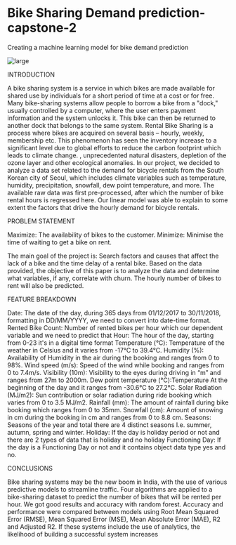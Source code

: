 # Bike Sharing Demand prediction-capstone-2

Creating a machine learning model for bike demand prediction

![large](https://user-images.githubusercontent.com/63629019/179600364-0dac602c-f570-4411-b567-dca16bb19d77.jpg)

INTRODUCTION

A bike sharing system is a service in which bikes are made available for shared use by individuals for a short period of time at a cost or for free. Many bike-sharing systems allow people to borrow a bike from a "dock," usually controlled by a computer, where the user enters payment information and the system unlocks it. This bike can then be returned to another dock that belongs to the same system. Rental Bike Sharing is a process where bikes are acquired on several basis – hourly, weekly, membership etc. This phenomenon has seen the inventory increase to a significant level due to global efforts to reduce the carbon footprint which leads to climate change. , unprecedented natural disasters, depletion of the ozone layer and other ecological anomalies. In our project, we decided to analyze a data set related to the demand for bicycle rentals from the South Korean city of Seoul, which includes climate variables such as temperature, humidity, precipitation, snowfall, dew point temperature, and more. The available raw data was first pre-processed, after which the number of bike rental hours is regressed here. Our linear model was able to explain to some extent the factors that drive the hourly demand for bicycle rentals.



PROBLEM STATEMENT

Maximize: The availability of bikes to the customer.
Minimize: Minimise the time of waiting to get a bike on rent.

The main goal of the project is:
Search factors and causes that affect the lack of a bike and the time delay of a rental bike. Based on the data provided, the objective of this paper is to analyze the data and determine what variables, if any, correlate with churn. The hourly number of bikes to rent will also be predicted.

FEATURE BREAKDOWN


Date: The date of the day, during 365 days from 01/12/2017 to 30/11/2018, formatting in DD/MM/YYYY, we need to convert into date-time format. 
Rented Bike Count: Number of rented bikes per hour which our dependent variable and we need to predict that
Hour: The hour of the day, starting from 0-23 it's in a digital time format
Temperature (°C):  Temperature of the weather in Celsius and it varies from -17°C to 39.4°C.
Humidity (%): Availability of Humidity in the air during the booking and ranges from 0 to 98%.
Wind speed (m/s): Speed of the wind while booking and ranges from 0 to 7.4m/s.
Visibility (10m):  Visibility to the eyes during driving in “m” and ranges from 27m to 2000m.
Dew point temperature (°C):Temperature
At the beginning of the day and it ranges from -30.6°C to 27.2°C.
Solar Radiation (MJ/m2):  Sun contribution or solar radiation during ride booking which varies from 0 to 3.5 MJ/m2.
Rainfall (mm): The amount of rainfall during bike booking which ranges from 0 to 35mm. 
Snowfall (cm): Amount of snowing in cm during the booking in cm and ranges from 0 to 8.8 cm.
Seasons: Seasons of the year and total there are 4 distinct seasons I.e. summer, autumn, spring and winter.
Holiday: If the day is holiday period or not and there are 2 types of data that is holiday and no holiday 
Functioning Day: If the day is a Functioning Day or not and it contains object data type yes and no.

CONCLUSIONS

Bike sharing systems may be the new boom in India, with the use of various predictive models to streamline traffic. Four algorithms are applied to a bike-sharing dataset to predict the number of bikes that will be rented per hour. We got good results and accuracy with random forest. Accuracy and performance were compared between models using Root Mean Squared Error (RMSE), Mean Squared Error (MSE), Mean Absolute Error (MAE), R2 and Adjusted R2. If these systems include the use of analytics, the likelihood of building a successful system increases

